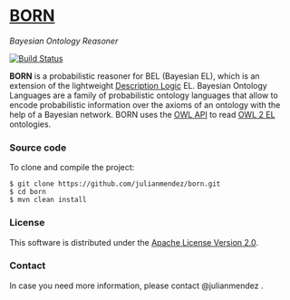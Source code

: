 # [BORN](http://julianmendez.github.io/born/)
*Bayesian Ontology Reasoner*


[![Build Status](https://travis-ci.org/julianmendez/born.png?branch=master)](https://travis-ci.org/julianmendez/born)


**BORN** is a probabilistic reasoner for BEL (Bayesian EL), which is an extension of the
lightweight [Description Logic](http://dl.kr.org/) EL. Bayesian Ontology Languages are a
family of probabilistic ontology languages that allow to encode probabilistic information
over the axioms of an ontology with the help of a Bayesian network. BORN uses
the [OWL API](http://owlcs.github.io/owlapi/) to
read [OWL 2 EL](http://www.w3.org/TR/owl2-profiles/#OWL_2_EL) ontologies.


### Source code

To clone and compile the project:

```
$ git clone https://github.com/julianmendez/born.git
$ cd born
$ mvn clean install
```

### License

This software is distributed under the [Apache License Version 2.0](http://www.apache.org/licenses/LICENSE-2.0.txt).


### Contact

In case you need more information, please contact @julianmendez .


